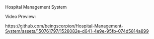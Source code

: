 Hospital Management System

Video Preview:


https://github.com/beingscorpion/Hospital-Management-System/assets/150761797/1528082e-d641-4e9e-95fb-074d5814a899

